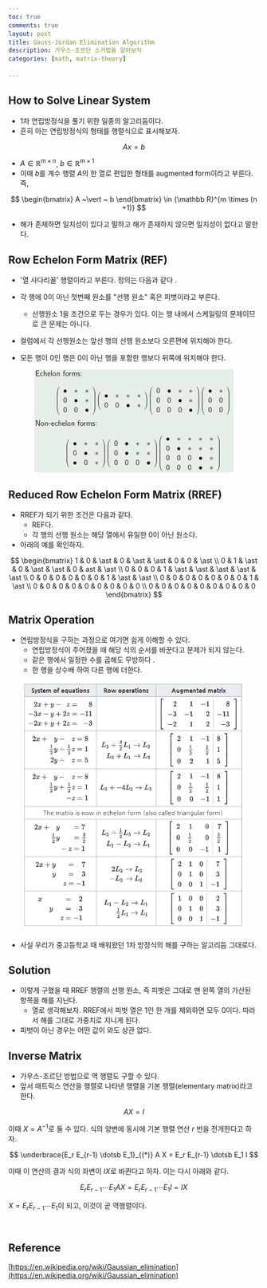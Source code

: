 ```yaml
---
toc: true
comments: true
layout: post 
title: Gauss-Jordan Elimination Algorithm
description: 가우스-조르단 소거법을 알아보자
categories: [math, matrix-theory]

---
```


## How to Solve Linear System 

- 1차 연립방정식을 풀기 위한 일종의 알고리듬이다. 
- 흔히 아는 연립방정식의 형태를 행렬식으로 표시해보자. 

$$
A x = b 
$$

- $A \in {\mathbb R}^{m \times n}$, $b \in  {\mathbb R}^{m \times 1}$
- 이때 $b$를 계수 행렬 $A$의 한 열로 편입한 형태를 augmented form이라고 부른다. 즉, 

$$
\begin{bmatrix}
A ~\vert ~ b
\end{bmatrix}
\in {\mathbb R}^{m \times (n +1)}
$$

- 해가 존재하면 일치성이 있다고 말하고 해가 존재하지 않으면 일치성이 없다고 말한다. 

## Row Echelon Form Matrix (REF)

- '열 사다리꼴' 행렬이라고 부른다. 정의는 다음과 같다 .

- 각 행에 0이 아닌 첫번째 원소를 "선행 원소" 혹은 피벗이라고 부른다. 
	- 선행원소 1을 조건으로 두는 경우가 있다. 이는 행 내에서 스케일링의 문제이므로 큰 문제는 아니다.  
- 컬럼에서 각 선행원소는 앞선 행의 선행 원소보다 오른편에 위치해야 한다. 
- 모든 행이 0인 행은 0이 아닌 행을 포함한 행보다 뒤쪽에 위치해야 한다. 

<p align="center"><kbd> <img src="https://github.com/anarinsk/lie-gauss_jordan/blob/master/assets/imgs/echelon.png?raw=true" width="400"> </kbd></p>


## Reduced Row Echelon Form Matrix (RREF)

- RREF가 되기 위한 조건은 다음과 같다.
	- REF다. 
	- 각 행의 선행 원소는 해당 열에서 유일한 0이 아닌 원소다. 
- 아래의 예를 확인하자. 

$$
\begin{bmatrix}
1 & 0 & \ast & 0 & \ast & \ast & 0 & 0 & \ast \\
0 & 1 & \ast & 0 & \ast & \ast & 0 & ast & \ast     \\
0 & 0 & 0 & 1 & \ast & \ast & \ast & \ast & \ast   \\
0 & 0 & 0 & 0 & 0 & 0 & 1 &   \ast & \ast   \\
0 & 0 & 0 & 0 & 0 & 0 & 0 & 1 & \ast   \\
0 & 0 & 0 & 0 & 0 & 0 & 0 & 0 & 0   \\
0 & 0 & 0 & 0 & 0 & 0 & 0 & 0 & 0  
\end{bmatrix}
$$

## Matrix Operation 

- 연립방정식을 구하는 과정으로 여기면 쉽게 이해할 수 있다. 
	- 연립방정식이 주어졌을 때 해당 식의 순서를 바꾼다고 문제가 되지 않는다. 
	- 같은 행에서 일정한 수를 곱해도 무방하다 .
	- 한 행을 상수배 하여 다른 행에 더한다.

<p align="center"><kbd> <img src="https://github.com/anarinsk/lie-gauss_jordan/blob/master/assets/imgs/row_op.png?raw=true" width="450"> </kbd></p>

- 사실 우리가 중고등학교 때 배워왔던 1차 방정식의 해를 구하는 알고리듬 그대로다.

 
## Solution 

- 이렇게 구했을 때 RREF 행렬의 선행 원소, 즉 피벗은 그대로 맨 왼쪽 열의 가산된 항목을 해를 지닌다. 
	- 열로 생각해보자. RREF에서 피벗 열은 1인 한 개를 제외하면 모두 0이다. 따라서 해를 그대로 가중치로 지니게 된다. 
- 피벗이 아닌 경우는 어떤 값이 와도 상관 없다. 

## Inverse Matrix 

- 가우스-조르단 방법으로 역 행렬도 구할 수 있다. 
- 앞서 매트릭스 연산을 행렬로 나타낸 행렬을 기본 행렬(elementary matrix)라고 한다. 

$$
AX = I
$$

이때 $X = A^{-1}$로 둘 수 있다. 식의 양변에 동시에 기본 행렬 연산 $r$ 번을 전개한다고 하자. 

$$
\underbrace{E_r E_{r-1} \dotsb E_1}_{(*)} A X = E_r E_{r-1} \dotsb E_1 I
$$

이때 이 연산의 결과 식의 좌변이 $IX$로 바뀐다고 하자. 이는 다시 아래와 같다. 

$$
E_r E_{r-1} \dotsb E_1 A X = E_r E_{r-1} \dotsb E_1 I = IX
$$

$X = E_r E_{r-1} \dotsb E_1$이 되고, 이것이 곧 역행렬이다.  

&nbsp; 

## Reference 

[https://en.wikipedia.org/wiki/Gaussian_elimination](https://en.wikipedia.org/wiki/Gaussian_elimination)

<!--stackedit_data:
eyJoaXN0b3J5IjpbMTE2NjIxNDc2MiwtODg1MDg1OTk0LDE0Nj
E2MzUyNTQsLTE1NTM5NzU5MjldfQ==
-->